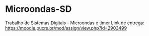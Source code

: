 # Microondas-SD
Trabalho de Sistemas Digitais - Microondas e timer
Link de entrega: https://moodle.pucrs.br/mod/assign/view.php?id=2903499
![]()
